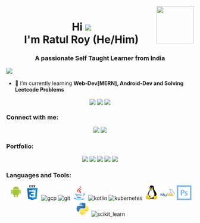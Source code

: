 
<img src="https://github-profile-trophy.vercel.app/?username=royal-programmer&title=Commits&column=1&theme=dark_lover" align="right" height="100" width="100" />
<h1 align="center">Hi <img src="https://media.giphy.com/media/hvRJCLFzcasrR4ia7z/giphy.gif" width="25px"> <br> I'm Ratul Roy (He/Him)</h1>
<h3 align="center">A passionate Self Taught Learner from India</h3>

![](https://komarev.com/ghpvc/?username=royal-programmer&style=plastic)

- 🌱 I’m currently learning **Web-Dev[MERN], Android-Dev and Solving Leetcode Problems**


<p align=center>
<img align="center" src="http://github-profile-summary-cards.vercel.app/api/cards/profile-details?username=royal-programmer&theme=github_dark">
<img align=center src="http://github-profile-summary-cards.vercel.app/api/cards/stats?username=vishnudas-bluefox&theme=github_dark"/>
<img align=center src="http://github-profile-summary-cards.vercel.app/api/cards/repos-per-language?username=royal-programmer&theme=github_dark"/>
</p>

<h3>Connect with me:</h3>
<p align=center>
<a href="https://linkedin.com/in/https://www.linkedin.com/in/royal-programmer/" target="blank">
  <img src="https://raw.githubusercontent.com/rahuldkjain/github-profile-readme-generator/master/src/images/icons/Social/linked-in-alt.svg"
    height="30" /></a>
<a href="https://instagram.com/https://www.instagram.com/_royalprogrammer.dev/" target="blank">
  <img src="https://raw.githubusercontent.com/rahuldkjain/github-profile-readme-generator/master/src/images/icons/Social/instagram.svg" 
    height="30" /></a>
</p>

<h3>Portfolio:</h3>
<p align=center>
  <a href="https://stackoverflow.com/users/https://stackoverflow.com/users/22394141/royal-programmer" target="blank">
  <img src="https://raw.githubusercontent.com/rahuldkjain/github-profile-readme-generator/master/src/images/icons/Social/stack-overflow.svg" 
    height="30" /></a>
  <a href="https://kaggle.com/https://www.kaggle.com/royalprogrammer" target="blank">
  <img src="https://raw.githubusercontent.com/rahuldkjain/github-profile-readme-generator/master/src/images/icons/Social/kaggle.svg" 
    height="30" /></a>
  <a href="https://www.hackerrank.com/https://www.hackerrank.com/royal_programmer" target="blank">
  <img src="https://raw.githubusercontent.com/rahuldkjain/github-profile-readme-generator/master/src/images/icons/Social/hackerrank.svg" 
    height="30" /></a>
<a href="https://www.leetcode.com/https://leetcode.com/royal_programmer/" target="blank">
  <img src="https://raw.githubusercontent.com/rahuldkjain/github-profile-readme-generator/master/src/images/icons/Social/leet-code.svg" 
    height="30" /></a>
<a href="https://auth.geeksforgeeks.org/user/https://auth.geeksforgeeks.org/user/royal_programmer" target="blank">
  <img src="https://raw.githubusercontent.com/rahuldkjain/github-profile-readme-generator/master/src/images/icons/Social/geeks-for-geeks.svg" 
    height="30" /></a>
</p>


<h3>Languages and Tools:</h3>
<p align=center>
  <img src="https://raw.githubusercontent.com/devicons/devicon/master/icons/android/android-original-wordmark.svg" 
    alt="android" height="40"/>
  <img src="https://raw.githubusercontent.com/devicons/devicon/master/icons/css3/css3-original-wordmark.svg" 
    alt="css3" height="40"/>
  <img src="https://www.vectorlogo.zone/logos/google_cloud/google_cloud-icon.svg" 
    alt="gcp" height="40"/>
  <img src="https://www.vectorlogo.zone/logos/git-scm/git-scm-icon.svg" 
    alt="git" height="40"/>
  <img src="https://raw.githubusercontent.com/devicons/devicon/master/icons/java/java-original.svg" 
    alt="java" height="40"/>
  <img src="https://www.vectorlogo.zone/logos/kotlinlang/kotlinlang-icon.svg" 
    alt="kotlin" height="30"/>  
  <img src="https://www.vectorlogo.zone/logos/kubernetes/kubernetes-icon.svg" 
    alt="kubernetes" height="40"/>
  <img src="https://raw.githubusercontent.com/devicons/devicon/master/icons/linux/linux-original.svg" 
    alt="linux" height="40"/>
  <img src="https://raw.githubusercontent.com/devicons/devicon/master/icons/mysql/mysql-original-wordmark.svg" 
    alt="mysql" height="40"/>
  <img src="https://raw.githubusercontent.com/devicons/devicon/master/icons/photoshop/photoshop-line.svg" 
    alt="photoshop" height="40"/>
  <img src="https://raw.githubusercontent.com/devicons/devicon/master/icons/python/python-original.svg" 
    alt="python" height="40"/>
  <img src="https://upload.wikimedia.org/wikipedia/commons/0/05/Scikit_learn_logo_small.svg" 
    alt="scikit_learn" height="40"/>

</p>


